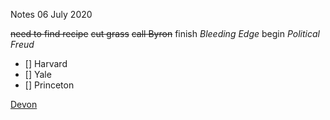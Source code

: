 Notes 06 July 2020

~~need to  find recipe~~
~~cut grass~~
~~call Byron~~
finish *Bleeding Edge*
begin *Political Freud*

- [] Harvard
- [] Yale
- [] Princeton

[Devon](x-devonthink-item://ACDE5EDE-9FB3-46D1-88B0-280A7EF0E399)

